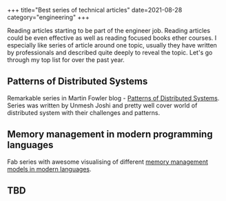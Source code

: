 +++
title="Best series of technical articles"
date=2021-08-28
category="engineering"
+++

Reading articles starting to be part of the engineer job. Reading articles could be even effective
as well as reading focused books ether courses. I especially like series of article around one
topic, usually they have written by professionals and described quite deeply to reveal the topic.
Let's go through my top list for over the past year.

## Patterns of Distributed Systems

Remarkable series in Martin Fowler blog - [Patterns of Distributed Systems](https://martinfowler.com/articles/patterns-of-distributed-systems/). Series was written by Unmesh Joshi and pretty well cover world of distributed system with their challenges and patterns.  

## Memory management in modern programming languages
Fab series with awesome visualising of different [memory management models in modern languages](https://deepu.tech/memory-management-in-programming/).

## TBD

